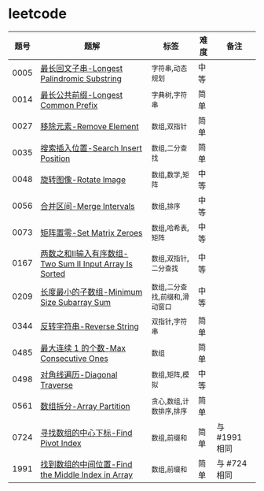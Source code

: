 # leetcode



| 题号    | 题解                                                                                                                                   | 标签         | 难度 | 备注        |
|-------|--------------------------------------------------------------------------------------------------------------------------------------|------------|----|-----------|
| 0005  | [最长回文子串-Longest Palindromic Substring](/solution/0001-0100/0005.Longest%20Palindromic%20Substring/README.md)                         |  `字符串`,`动态规划`  |  中等  |    |
| 0014  | [最长公共前缀-Longest Common Prefix](/solution/0001-0100/0014.Longest%20Common%20Prefix/README.md)                                         |  `字典树`,`字符串`  |  简单  |    |
| 0027  | [移除元素-Remove Element](/solution/0001-0100/0027.Remove%20Element/README.md)                                                           |  `数组`,`双指针`  |  简单  |    |
| 0035  | [搜索插入位置-Search Insert Position](/solution/0001-0100/0035.Search%20Insert%20Position/README.md)                                       | `数组`,`二分查找` | 简单 |  |
| 0048  | [旋转图像-Rotate Image](/solution/0001-0100/0048.Rotate%20Image/README.md)                                                               | `数组`,`数学`,`矩阵` | 中等 |  |
| 0056  | [合并区间-Merge Intervals](/solution/0001-0100/0056.Merge%20Intervals/README.md)                                                         | `数组`,`排序` | 中等 |  |
| 0073  | [矩阵置零-Set Matrix Zeroes](/solution/0000-0100/0073.Set%20Matrix%20Zeroes/README.md)                                                   |  `数组`,`哈希表`,`矩阵`  |  中等  |    |
| 0167  | [两数之和II输入有序数组-Two Sum II Input Array Is Sorted](/solution/0101-0200/0167.Two%20Sum%20II%20-%20Input%20Array%20Is%20Sorted/README.md) |  `数组`,`双指针`,`二分查找`  |  中等  |
| 0209  | [长度最小的子数组-Minimum Size Subarray Sum](/solution/0201-0300/0209.Minimum%20Size%20Subarray%20Sum/README.md)                             |  `数组`,`二分查找`,`前缀和`,`滑动窗口`  |  中等  |    |
| 0344  | [反转字符串-Reverse String](/solution/0301-0400/0344.Reverse%20String/README.md)                                                          |  `双指针`,`字符串`  |  简单  |    |
| 0485  | [最大连续 1 的个数-Max Consecutive Ones](/solution/0401-0500/0485.Max%20Consecutive%20Ones/README.md)                                       |  `数组`  |  简单  |    |
| 0498  | [对角线遍历-Diagonal Traverse](/solution/0401-0500/0498.Diagonal%20Traverse/README.md)                                                    |  `数组`,`矩阵`,`模拟`  |  中等  |    |
| 0561  | [数组拆分-Array Partition](/solution/0501-0600/0561.Array%20Partition/README.md)                                                         |  `贪心`,`数组`,`计数排序`,`排序`  |  简单  |    |
| 0724  | [寻找数组的中心下标-Find Pivot Index](/solution/0701-0800/0724.Find%20Pivot%20Index/README.md)                                                | `数组`,`前缀和` | 简单 | 与 #1991 相同 |
| 1991  | [找到数组的中间位置-Find the Middle Index in Array](/solution/1901-2000/1991.Find%20the%20Middle%20Index%20in%20Array/README.md)              | `数组`,`前缀和` | 简单 | 与 #724 相同 |



